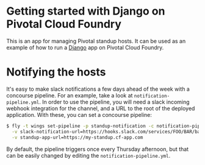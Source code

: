# Getting started with Django on Pivotal Cloud Foundry

This is an app for managing Pivotal standup hosts. 
It can be used as an example of how to run a [Django](https://www.djangoproject.com/) 
app on Pivotal Cloud Foundry.

# Notifying the hosts

It's easy to make slack notifications a few days ahead of the week with a concourse pipeline.
For an example, take a look at `notification-pipeline.yml`. In order to use the pipeline,
you will need a slack incoming webhook integration for the channel, and a URL to the root of the
deployed application. With these, you can set a concourse pipeline:

```bash
$ fly -t wings set-pipeline -p standup-notification -c notification-pipeline.yml \
  -v slack-notification-url=https://hooks.slack.com/services/FOO/BAR/baz \
  -v standup-app-url=https://my-standup.cf-app.com
```

By default, the pipeline triggers once every Thursday afternoon, but that can be easily
changed by editing the `notification-pipeline.yml`.